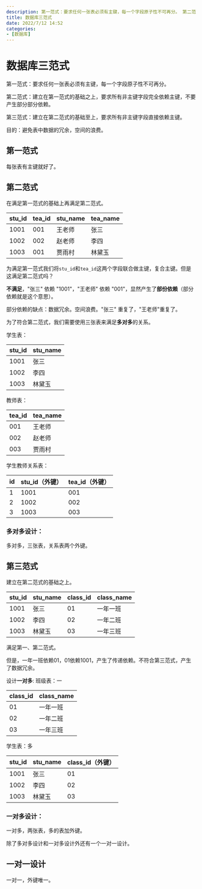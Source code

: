 ```yaml
---
description: 第一范式：要求任何一张表必须有主键，每一个字段原子性不可再分。 第二范式：建立在第一范式的基础之上，要求所有非主键字段完全依赖主键，不要产生部分部分依赖。
title: 数据库三范式
date: 2022/7/12 14:52
categories:
- [数据库]
---
```

# 数据库三范式

第一范式：要求任何一张表必须有主键，每一个字段原子性不可再分。

第二范式：建立在第一范式的基础之上，要求所有非主键字段完全依赖主键，不要产生部分部分依赖。

第三范式：建立在第二范式的基础至上，要求所有非主键字段直接依赖主键。

目的：避免表中数据的冗余，空间的浪费。

## 第一范式

每张表有主键就好了。

## 第二范式

在满足第一范式的基础上再满足第二范式。

| stu_id | tea_id | stu_name | tea_name |
| ------ | ------ | -------- | -------- |
| 1001   | 001    | 王老师   | 张三     |
| 1002   | 002    | 赵老师   | 李四     |
| 1003   | 001    | 贾雨村   | 林黛玉   |

为满足第一范式我们将`stu_id`和`tea_id`这两个字段联合做主键，复合主键。但是这满足第二范式吗？

**不满足**，"张三" 依赖 "1001"，"王老师" 依赖 "001"，显然产生了**部份依赖**（部分依赖就是这个意思）。

部分依赖的缺点：数据冗余。空间浪费。"张三" 重复了，"王老师"重复了。

为了符合第二范式，我们需要使用三张表来满足**多对多**的关系。

学生表：

| stu_id | stu_name |
| ------ | -------- |
| 1001   | 张三     |
| 1002   | 李四     |
| 1003   | 林黛玉   |

教师表：

| tea_id | tea_name |
| ------ | -------- |
| 001    | 王老师   |
| 002    | 赵老师   |
| 003    | 贾雨村   |

学生教师关系表：

| id   | stu_id（外键） | tea_id（外键） |
| ---- | -------------- | -------------- |
| 1    | 1001           | 001            |
| 2    | 1002           | 002            |
| 3    | 1003           | 003            |

### 多对多设计：

多对多，三张表，关系表两个外键。

## 第三范式

建立在第二范式的基础之上。

| stu_id | stu_name | class_id | class_name |
| ------ | -------- | -------- | ---------- |
| 1001   | 张三     | 01       | 一年一班   |
| 1002   | 李四     | 02       | 一年二班   |
| 1003   | 林黛玉   | 03       | 一年三班   |

满足第一、第二范式。

但是，一年一班依赖01，01依赖1001，产生了传递依赖。不符合第三范式，产生了数据冗余。

设计**一对多**:
班级表：一

| class_id | class_name |
| -------- | ---------- |
| 01       | 一年一班   |
| 02       | 一年二班   |
| 03       | 一年三班   |

学生表：多

| stu_id | stu_name | class_id（外键） |
| ------ | -------- | ---------------- |
| 1001   | 张三     | 01               |
| 1002   | 李四     | 02               |
| 1003   | 林黛玉   | 03               |

### 一对多设计：

一对多，两张表，多的表加外键。

除了多对多设计和一对多设计外还有一个一对一设计。

## 一对一设计

一对一，外键唯一。
